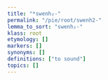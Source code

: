 ```yaml
---
title: "*swenh₂-"
permalink: "/pie/root/swenh2-"
lemma_to_sort: "swenh₂-"
klass: root
etymology: []
markers: []
synonyms: []
definitions: ["to sound"]
topics: []
---
```

